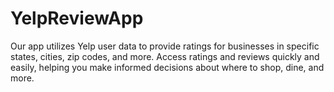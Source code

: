 # YelpReviewApp
Our app utilizes Yelp user data to provide ratings for businesses in specific states, cities, zip codes, and more. Access ratings and reviews quickly and easily, helping you make informed decisions about where to shop, dine, and more.
